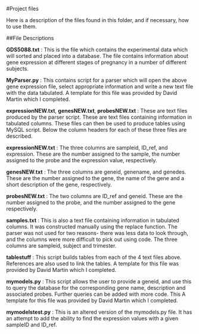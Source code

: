 #Project files

Here is a description of the files found in this folder, and if necessary, how to use them. 

##File Descriptions



**GDS5088.txt** : This is the file which contains the experimental data which will sorted and placed into a database. The file contains information about gene expression at different stages of pregnancy in a number of different subjects. 

**MyParser.py** : This contains script for a parser which will open the above gene expression file, select appropriate information and write a new text file with the data tabulated. A template for this file was provided by David Martin which I completed. 

**expressionNEW.txt**, **genesNEW.txt**, **probesNEW.txt** : These are text files produced by the parser script. These are text files containing information in tabulated columns. These files can then be used to produce tables using MySQL script. Below the column headers for each of these three files are described.

**expressionNEW.txt** : The three columns are sampleid, ID_ref, and expression. These are the number assigned to the sample, the number assigned to the probe and the expression value, respectively. 

**genesNEW.txt** : The three columns are geneid, genename, and genedes. These are the number assigned to the gene, the name of the gene and a short description of the gene, respectively. 

**probesNEW.txt** : The two columns are ID_ref and geneid. These are the number assigned to the probe, and the number assigned to the gene respectively. 


**samples.txt** : This is also a text file containing information in tabulated columns. It was constructed manually using the replace function. The parser was not used for two reasons- there was less data to look through, and the columns were more difficult to pick out using code. The three columns are sampleid, subject and trimester. 

**tablestuff** : This script builds tables from each of the 4 text files above. References are also used to link the tables. A template for this file was provided by David Martin which I completed. 

**mymodels.py** : This script allows the user to provide a geneid, and use this to query the database for the corresponding gene name, description and associated probes. Further queries can be added with more code. This A template for this file was provided by David Martin which I completed. 

**mymodelstest.py** : This is an altered version of the mymodels.py file. It has an attempt to add the ability to find the expression values with a given sampleID and ID_ref.

